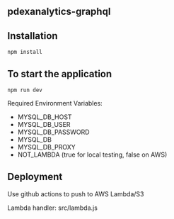 ## pdexanalytics-graphql

## Installation

`npm install`

## To start the application

`npm run dev`

Required Environment Variables:

* MYSQL_DB_HOST
* MYSQL_DB_USER
* MYSQL_DB_PASSWORD
* MYSQL_DB
* MYSQL_DB_PROXY
* NOT_LAMBDA (true for local testing, false on AWS)

## Deployment

Use github actions to push to AWS Lambda/S3

Lambda handler: src/lambda.js
